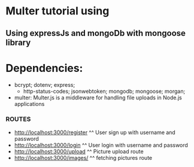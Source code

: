 # Multer tutorial using 
## Using expressJs and mongoDb with mongoose library
# Dependencies:
- bcrypt; 
    dotenv; 
    express; 
    - http-status-codes; 
    jsonwebtoken; 
    mongodb; 
    mongoose; 
    morgan; 
- multer: Multer.js is a middleware for handling file uploads in Node.js applications

### ROUTES
- [http://localhost:3000/register](http://localhost:3000/register) ^^ User sign up with username and password
- [http://localhost:3000/login](http://localhost:3000/login) ^^ User login with username and password
- [http://localhost:3000/upload](http://localhost:3000/upload) ^^ Picture upload route
- [http://localhost:3000/images/](http://localhost:3000/images/) ^^ fetching pictures route

